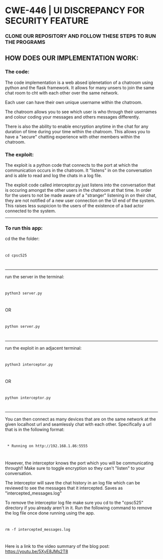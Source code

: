 <h1>CWE-446 | UI DISCREPANCY FOR SECURITY FEATURE</h1>


<h3>CLONE OUR REPOSITORY AND FOLLOW THESE STEPS TO RUN THE PROGRAMS</h3>

<h2>HOW DOES OUR IMPLEMENTATION WORK:</h2>
  
  <h3>The code:</h3>
  <p>The code implementation is a web absed iplenetation of a chatroom using python and the flask framework. It allows for many unsers to join the same chat room to cht with each other over the same network.

  Each user can have their own unique username within the chatroom.

  The chatroom allows you to see which user is who through their usernames and colour coding your messages and others messages differently.

  There is also the ability to enable encryption anytime in the chat for any duration of time during your time within the chatroom. This allows you to have a "secure" chatting experience with other members within the chatroom.</p>

  <h3>The exploit:</h3>
  <p>The exploit is a python code that connects to the port at which the communication occurs in the chatroom. It "listens" in on the conversation and is able to read and log the chats in a log file.

  The exploit code called interceptor.py just listens into the conversation that is occuring amongst the other users in the chatroom at that time. In order for the users to not be made aware of a "stranger" listening in on their chat, they are not notified of a new user connection on the UI end of the system. This raises less suspicion to the users of the existence of a bad actor connected to the system.</p>
  

-------------------------------------------------------------------------------------------------------

<h3>To run this app:</h3>

  cd the the folder:
  #
    cd cpsc525
  #
  
  -------------------------------------------------------------------------------------------------------
  
  run the server in the terminal:
  #
    python3 server.py    
  #
  OR
  #
    python server.py
  #

  -------------------------------------------------------------------------------------------------------
  
  run the exploit in an adjacent terminal:
  #
    python3 interceptor.py
  #
  OR
  #
    python interceptor.py
  #
  
  -------------------------------------------------------------------------------------------------------

<p>You can then connect as many devices that are on the same network at the given localhost url and seamlessly chat with each other. Specifically a url that is in the following format:

  #
     * Running on http://192.168.1.86:5555
  #

However, the interceptor knows the port which you will be communicating through!! Make sure to toggle encryption so they can't "listen" to your conversation.

The interceptor will save the chat history in an log file which can be reviewed to see the messages that it intercepted. Saves as "intercepted_messages.log"

To remove the interceptor log file make sure you cd to the "cpsc525" directory if you already aren't in it. Run the following command to remove the log file once done running using the app.</p>
#
    rm -f intercepted_messages.log
#

Here is a link to the video summary of the blog post: <link>https://youtu.be/5XyE8JMs2T8</link>

